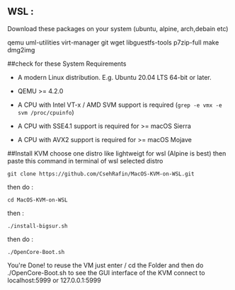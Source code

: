 ## WSL :
Download these packages on your system (ubuntu, alpine, arch,debain etc)

qemu uml-utilities virt-manager git wget libguestfs-tools p7zip-full make dmg2img 

##check for these System Requirements 
* A modern Linux distribution. E.g. Ubuntu 20.04 LTS 64-bit or later.

* QEMU >= 4.2.0

* A CPU with Intel VT-x / AMD SVM support is required (`grep -e vmx -e svm /proc/cpuinfo`)

* A CPU with SSE4.1 support is required for >= macOS Sierra

* A CPU with AVX2 support is required for >= macOS Mojave

##Install KVM
choose one distro like lightweigt for wsl (Alpine is best)
then paste this command in terminal of wsl selected distro
```
git clone https://github.com/CsehRafin/MacOS-KVM-on-WSL.git
```
then do :
```
cd MacOS-KVM-on-WSL
```
then :
```
./install-bigsur.sh
```
then do :
```
./OpenCore-Boot.sh
```
You're Done! to reuse the VM just enter / cd the Folder and then do ./OpenCore-Boot.sh
to see the GUI interface of the KVM connect to localhost:5999 or 127.0.0.1:5999
